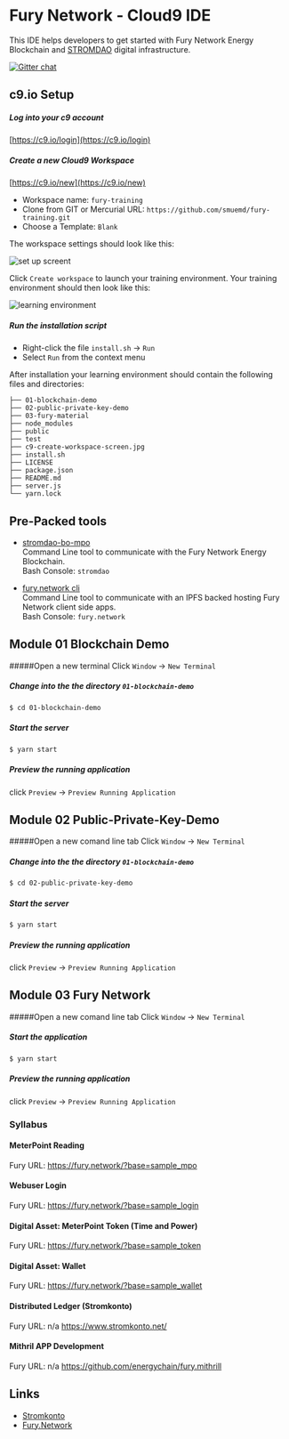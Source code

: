 # Fury Network - Cloud9 IDE
This IDE helps developers to get started with Fury Network Energy Blockchain and [STROMDAO](https://stromdao.de/) digital infrastructure.


[![Gitter chat](https://badges.gitter.im/gitterHQ/gitter.png)](https://gitter.im/stromdao/Lobby) 
  
## c9.io Setup

##### Log into your c9 account 
[https://c9.io/login](https://c9.io/login)

##### Create a new Cloud9 Workspace
[https://c9.io/new](https://c9.io/new)
- Workspace name: `fury-training`
- Clone from GIT or Mercurial URL: `https://github.com/smuemd/fury-training.git`  
- Choose a Template: `Blank`

The workspace settings should look like this:
 
![set up screent](https://raw.githubusercontent.com/smuemd/fury-training/master/c9-create-workspace-screen.jpg "Set up screen")


Click `Create workspace` to launch your training environment.
Your training environment should then look like this:

![learning environment](https://raw.githubusercontent.com/smuemd/fury-training/master/c9-workspace.jpg "learning environment workspace")


##### Run the installation script
- Right-click the file `install.sh` -> `Run` 
- Select `Run` from the context menu

After installation your learning environment should  contain the following files and directories:

```
├── 01-blockchain-demo
├── 02-public-private-key-demo
├── 03-fury-material
├── node_modules
├── public
├── test
├── c9-create-workspace-screen.jpg
├── install.sh
├── LICENSE
├── package.json
├── README.md
├── server.js
└── yarn.lock

```

## Pre-Packed tools
 - [stromdao-bo-mpo](https://www.npmjs.com/package/stromdao-bo-mpo)  
Command Line tool to communicate with the Fury Network Energy Blockchain.   
Bash Console: `stromdao`   

 - [fury.network cli](https://www.npmjs.com/package/fury.network)  
Command Line tool to communicate with an IPFS backed hosting Fury Network client side apps.   
Bash Console: `fury.network`    

## Module 01 Blockchain Demo

#####Open a new terminal
Click `Window` -> `New Terminal`

##### Change into the the directory `01-blockchain-demo`
```bash
$ cd 01-blockchain-demo
```

##### Start the server
```bash
$ yarn start
```

##### Preview the running application
click `Preview` -> `Preview Running Application`


## Module 02 Public-Private-Key-Demo

#####Open a new comand line tab 
Click `Window` -> `New Terminal`

##### Change into the the directory `01-blockchain-demo`
```bash
$ cd 02-public-private-key-demo
```

##### Start the server
```bash
$ yarn start
```

##### Preview the running application
click `Preview` -> `Preview Running Application`


## Module 03 Fury Network

#####Open a new comand line tab 
Click `Window` -> `New Terminal`

##### Start the application
```bash
$ yarn start
```

##### Preview the running application
click `Preview` -> `Preview Running Application`

### Syllabus
#### MeterPoint Reading
Fury URL: https://fury.network/?base=sample_mpo

#### Webuser Login
Fury URL: https://fury.network/?base=sample_login

#### Digital Asset: MeterPoint Token (Time and Power)
Fury URL: https://fury.network/?base=sample_token

#### Digital Asset: Wallet
Fury URL: https://fury.network/?base=sample_wallet

#### Distributed Ledger (Stromkonto)
Fury URL: n/a
https://www.stromkonto.net/

#### Mithril APP Development
Fury URL: n/a
https://github.com/energychain/fury.mithrill



 
## Links
 - [Stromkonto](https://www.stromkonto.net)
 - [Fury.Network](https://fury.network)
 


